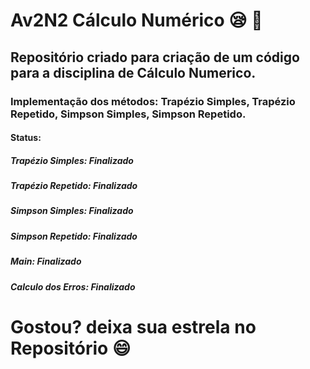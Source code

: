 # Av2N2 Cálculo Numérico :sleepy: :call_me_hand:
## Repositório criado para criação de um código para a disciplina de Cálculo Numerico.

### Implementação dos métodos: Trapézio Simples, Trapézio Repetido, Simpson Simples, Simpson Repetido.

#### Status: 
##### Trapézio Simples: Finalizado
##### Trapézio Repetido: Finalizado
##### Simpson Simples: Finalizado
##### Simpson Repetido: Finalizado
##### Main: Finalizado
##### Calculo dos Erros: Finalizado

# Gostou? deixa sua estrela no Repositório :smile: 
